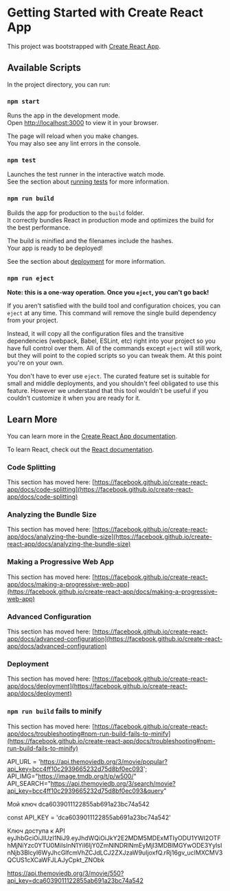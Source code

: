 # Getting Started with Create React App

This project was bootstrapped with [Create React App](https://github.com/facebook/create-react-app).

## Available Scripts

In the project directory, you can run:

### `npm start`

Runs the app in the development mode.\
Open [http://localhost:3000](http://localhost:3000) to view it in your browser.

The page will reload when you make changes.\
You may also see any lint errors in the console.

### `npm test`

Launches the test runner in the interactive watch mode.\
See the section about [running tests](https://facebook.github.io/create-react-app/docs/running-tests) for more information.

### `npm run build`

Builds the app for production to the `build` folder.\
It correctly bundles React in production mode and optimizes the build for the best performance.

The build is minified and the filenames include the hashes.\
Your app is ready to be deployed!

See the section about [deployment](https://facebook.github.io/create-react-app/docs/deployment) for more information.

### `npm run eject`

**Note: this is a one-way operation. Once you `eject`, you can't go back!**

If you aren't satisfied with the build tool and configuration choices, you can `eject` at any time. This command will remove the single build dependency from your project.

Instead, it will copy all the configuration files and the transitive dependencies (webpack, Babel, ESLint, etc) right into your project so you have full control over them. All of the commands except `eject` will still work, but they will point to the copied scripts so you can tweak them. At this point you're on your own.

You don't have to ever use `eject`. The curated feature set is suitable for small and middle deployments, and you shouldn't feel obligated to use this feature. However we understand that this tool wouldn't be useful if you couldn't customize it when you are ready for it.

## Learn More

You can learn more in the [Create React App documentation](https://facebook.github.io/create-react-app/docs/getting-started).

To learn React, check out the [React documentation](https://reactjs.org/).

### Code Splitting

This section has moved here: [https://facebook.github.io/create-react-app/docs/code-splitting](https://facebook.github.io/create-react-app/docs/code-splitting)

### Analyzing the Bundle Size

This section has moved here: [https://facebook.github.io/create-react-app/docs/analyzing-the-bundle-size](https://facebook.github.io/create-react-app/docs/analyzing-the-bundle-size)

### Making a Progressive Web App

This section has moved here: [https://facebook.github.io/create-react-app/docs/making-a-progressive-web-app](https://facebook.github.io/create-react-app/docs/making-a-progressive-web-app)

### Advanced Configuration

This section has moved here: [https://facebook.github.io/create-react-app/docs/advanced-configuration](https://facebook.github.io/create-react-app/docs/advanced-configuration)

### Deployment

This section has moved here: [https://facebook.github.io/create-react-app/docs/deployment](https://facebook.github.io/create-react-app/docs/deployment)

### `npm run build` fails to minify

This section has moved here: [https://facebook.github.io/create-react-app/docs/troubleshooting#npm-run-build-fails-to-minify](https://facebook.github.io/create-react-app/docs/troubleshooting#npm-run-build-fails-to-minify)

API_URL = 'https://api.themoviedb.org/3/movie/popular?api_key=bcc4ff10c2939665232d75d8bf0ec093';
API_IMG="https://image.tmdb.org/t/p/w500/"
API_SEARCH="https://api.themoviedb.org/3/search/movie?api_key=bcc4ff10c2939665232d75d8bf0ec093&query"

Мой ключ dca6039011122855ab691a23bc74a542

const API_KEY = 'dca6039011122855ab691a23bc74a542'

Ключ доступа к API
eyJhbGciOiJIUzI1NiJ9.eyJhdWQiOiJkY2E2MDM5MDExMTIyODU1YWI2OTFhMjNiYzc0YTU0MiIsInN1YiI6IjY0ZmNlNDRlNmEyMjI3MDBlMGYwODE3YyIsInNjb3BlcyI6WyJhcGlfcmVhZCJdLCJ2ZXJzaW9uIjoxfQ.rRj16gv_ucIMXCMV3QCUS1cXCaWFJLAJyCpkt_ZNObk

https://api.themoviedb.org/3/movie/550?api_key=dca6039011122855ab691a23bc74a542
